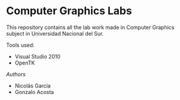 Computer Graphics Labs
======================

This repository contains all the lab work made in Computer Graphics subject in Universidad Nacional del Sur.

Tools used:
  - Visual Studio 2010
  - OpenTK

*Authors*
  - Nicolás García
  - Gonzalo Acosta
